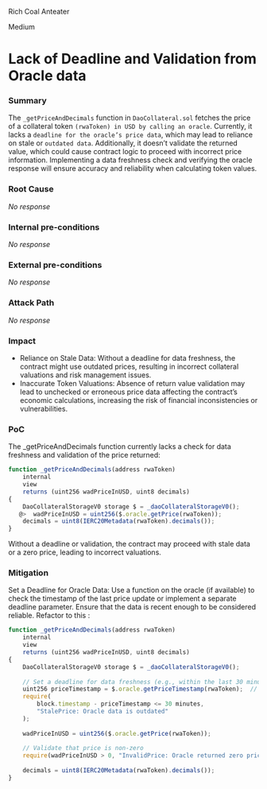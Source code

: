 Rich Coal Anteater

Medium

# Lack of Deadline and Validation from Oracle data

### Summary

The `_getPriceAndDecimals` function in `DaoCollateral.sol` fetches the price of a collateral token `(rwaToken) in USD by calling an oracle`. Currently, it lacks a `deadline for the oracle’s price data`, which may lead to reliance on stale or `outdated data`. Additionally, it doesn’t validate the returned value, which could cause contract logic to proceed with incorrect price information. Implementing a data freshness check and verifying the oracle response will ensure accuracy and reliability when calculating token values.

### Root Cause

_No response_

### Internal pre-conditions

_No response_

### External pre-conditions

_No response_

### Attack Path

_No response_

### Impact

- Reliance on Stale Data: Without a deadline for data freshness, the contract might use outdated prices, resulting in incorrect collateral valuations and risk management issues.
- Inaccurate Token Valuations: Absence of return value validation may lead to unchecked or erroneous price data affecting the contract’s economic calculations, increasing the risk of financial inconsistencies or vulnerabilities.

### PoC

The _getPriceAndDecimals function currently lacks a check for data freshness and validation of the price returned:
```javascript
function _getPriceAndDecimals(address rwaToken)
    internal
    view
    returns (uint256 wadPriceInUSD, uint8 decimals)
{
    DaoCollateralStorageV0 storage $ = _daoCollateralStorageV0();
   @>  wadPriceInUSD = uint256($.oracle.getPrice(rwaToken));
    decimals = uint8(IERC20Metadata(rwaToken).decimals());
}
```
Without a deadline or validation, the contract may proceed with stale data or a zero price, leading to incorrect valuations.

### Mitigation

Set a Deadline for Oracle Data: Use a function on the oracle (if available) to check the timestamp of the last price update or implement a separate deadline parameter. Ensure that the data is recent enough to be considered reliable.
Refactor to this :
```javascript
function _getPriceAndDecimals(address rwaToken)
    internal
    view
    returns (uint256 wadPriceInUSD, uint8 decimals)
{
    DaoCollateralStorageV0 storage $ = _daoCollateralStorageV0();
    
    // Set a deadline for data freshness (e.g., within the last 30 minutes)
    uint256 priceTimestamp = $.oracle.getPriceTimestamp(rwaToken);  // Example function
    require(
        block.timestamp - priceTimestamp <= 30 minutes,
        "StalePrice: Oracle data is outdated"
    );
    
    wadPriceInUSD = uint256($.oracle.getPrice(rwaToken));
    
    // Validate that price is non-zero
    require(wadPriceInUSD > 0, "InvalidPrice: Oracle returned zero price");
    
    decimals = uint8(IERC20Metadata(rwaToken).decimals());
}
```